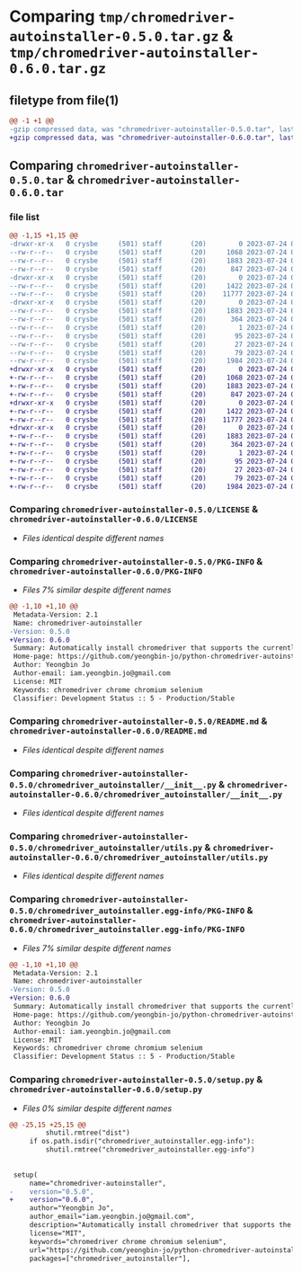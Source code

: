 # Comparing `tmp/chromedriver-autoinstaller-0.5.0.tar.gz` & `tmp/chromedriver-autoinstaller-0.6.0.tar.gz`

## filetype from file(1)

```diff
@@ -1 +1 @@
-gzip compressed data, was "chromedriver-autoinstaller-0.5.0.tar", last modified: Mon Jul 24 04:09:58 2023, max compression
+gzip compressed data, was "chromedriver-autoinstaller-0.6.0.tar", last modified: Mon Jul 24 04:10:33 2023, max compression
```

## Comparing `chromedriver-autoinstaller-0.5.0.tar` & `chromedriver-autoinstaller-0.6.0.tar`

### file list

```diff
@@ -1,15 +1,15 @@
-drwxr-xr-x   0 crysbe     (501) staff       (20)        0 2023-07-24 04:09:58.374864 chromedriver-autoinstaller-0.5.0/
--rw-r--r--   0 crysbe     (501) staff       (20)     1068 2023-07-24 04:08:55.000000 chromedriver-autoinstaller-0.5.0/LICENSE
--rw-r--r--   0 crysbe     (501) staff       (20)     1883 2023-07-24 04:09:58.374918 chromedriver-autoinstaller-0.5.0/PKG-INFO
--rw-r--r--   0 crysbe     (501) staff       (20)      847 2023-07-24 04:08:55.000000 chromedriver-autoinstaller-0.5.0/README.md
-drwxr-xr-x   0 crysbe     (501) staff       (20)        0 2023-07-24 04:09:58.374285 chromedriver-autoinstaller-0.5.0/chromedriver_autoinstaller/
--rw-r--r--   0 crysbe     (501) staff       (20)     1422 2023-07-24 04:08:55.000000 chromedriver-autoinstaller-0.5.0/chromedriver_autoinstaller/__init__.py
--rw-r--r--   0 crysbe     (501) staff       (20)    11777 2023-07-24 04:08:55.000000 chromedriver-autoinstaller-0.5.0/chromedriver_autoinstaller/utils.py
-drwxr-xr-x   0 crysbe     (501) staff       (20)        0 2023-07-24 04:09:58.374776 chromedriver-autoinstaller-0.5.0/chromedriver_autoinstaller.egg-info/
--rw-r--r--   0 crysbe     (501) staff       (20)     1883 2023-07-24 04:09:58.000000 chromedriver-autoinstaller-0.5.0/chromedriver_autoinstaller.egg-info/PKG-INFO
--rw-r--r--   0 crysbe     (501) staff       (20)      364 2023-07-24 04:09:58.000000 chromedriver-autoinstaller-0.5.0/chromedriver_autoinstaller.egg-info/SOURCES.txt
--rw-r--r--   0 crysbe     (501) staff       (20)        1 2023-07-24 04:09:58.000000 chromedriver-autoinstaller-0.5.0/chromedriver_autoinstaller.egg-info/dependency_links.txt
--rw-r--r--   0 crysbe     (501) staff       (20)       95 2023-07-24 04:09:58.000000 chromedriver-autoinstaller-0.5.0/chromedriver_autoinstaller.egg-info/entry_points.txt
--rw-r--r--   0 crysbe     (501) staff       (20)       27 2023-07-24 04:09:58.000000 chromedriver-autoinstaller-0.5.0/chromedriver_autoinstaller.egg-info/top_level.txt
--rw-r--r--   0 crysbe     (501) staff       (20)       79 2023-07-24 04:09:58.375074 chromedriver-autoinstaller-0.5.0/setup.cfg
--rw-r--r--   0 crysbe     (501) staff       (20)     1984 2023-07-24 04:08:55.000000 chromedriver-autoinstaller-0.5.0/setup.py
+drwxr-xr-x   0 crysbe     (501) staff       (20)        0 2023-07-24 04:10:33.092650 chromedriver-autoinstaller-0.6.0/
+-rw-r--r--   0 crysbe     (501) staff       (20)     1068 2023-07-24 04:08:55.000000 chromedriver-autoinstaller-0.6.0/LICENSE
+-rw-r--r--   0 crysbe     (501) staff       (20)     1883 2023-07-24 04:10:33.092703 chromedriver-autoinstaller-0.6.0/PKG-INFO
+-rw-r--r--   0 crysbe     (501) staff       (20)      847 2023-07-24 04:08:55.000000 chromedriver-autoinstaller-0.6.0/README.md
+drwxr-xr-x   0 crysbe     (501) staff       (20)        0 2023-07-24 04:10:33.091954 chromedriver-autoinstaller-0.6.0/chromedriver_autoinstaller/
+-rw-r--r--   0 crysbe     (501) staff       (20)     1422 2023-07-24 04:08:55.000000 chromedriver-autoinstaller-0.6.0/chromedriver_autoinstaller/__init__.py
+-rw-r--r--   0 crysbe     (501) staff       (20)    11777 2023-07-24 04:08:55.000000 chromedriver-autoinstaller-0.6.0/chromedriver_autoinstaller/utils.py
+drwxr-xr-x   0 crysbe     (501) staff       (20)        0 2023-07-24 04:10:33.092548 chromedriver-autoinstaller-0.6.0/chromedriver_autoinstaller.egg-info/
+-rw-r--r--   0 crysbe     (501) staff       (20)     1883 2023-07-24 04:10:33.000000 chromedriver-autoinstaller-0.6.0/chromedriver_autoinstaller.egg-info/PKG-INFO
+-rw-r--r--   0 crysbe     (501) staff       (20)      364 2023-07-24 04:10:33.000000 chromedriver-autoinstaller-0.6.0/chromedriver_autoinstaller.egg-info/SOURCES.txt
+-rw-r--r--   0 crysbe     (501) staff       (20)        1 2023-07-24 04:10:33.000000 chromedriver-autoinstaller-0.6.0/chromedriver_autoinstaller.egg-info/dependency_links.txt
+-rw-r--r--   0 crysbe     (501) staff       (20)       95 2023-07-24 04:10:33.000000 chromedriver-autoinstaller-0.6.0/chromedriver_autoinstaller.egg-info/entry_points.txt
+-rw-r--r--   0 crysbe     (501) staff       (20)       27 2023-07-24 04:10:33.000000 chromedriver-autoinstaller-0.6.0/chromedriver_autoinstaller.egg-info/top_level.txt
+-rw-r--r--   0 crysbe     (501) staff       (20)       79 2023-07-24 04:10:33.092883 chromedriver-autoinstaller-0.6.0/setup.cfg
+-rw-r--r--   0 crysbe     (501) staff       (20)     1984 2023-07-24 04:10:27.000000 chromedriver-autoinstaller-0.6.0/setup.py
```

### Comparing `chromedriver-autoinstaller-0.5.0/LICENSE` & `chromedriver-autoinstaller-0.6.0/LICENSE`

 * *Files identical despite different names*

### Comparing `chromedriver-autoinstaller-0.5.0/PKG-INFO` & `chromedriver-autoinstaller-0.6.0/PKG-INFO`

 * *Files 7% similar despite different names*

```diff
@@ -1,10 +1,10 @@
 Metadata-Version: 2.1
 Name: chromedriver-autoinstaller
-Version: 0.5.0
+Version: 0.6.0
 Summary: Automatically install chromedriver that supports the currently installed version of chrome.
 Home-page: https://github.com/yeongbin-jo/python-chromedriver-autoinstaller
 Author: Yeongbin Jo
 Author-email: iam.yeongbin.jo@gmail.com
 License: MIT
 Keywords: chromedriver chrome chromium selenium
 Classifier: Development Status :: 5 - Production/Stable
```

### Comparing `chromedriver-autoinstaller-0.5.0/README.md` & `chromedriver-autoinstaller-0.6.0/README.md`

 * *Files identical despite different names*

### Comparing `chromedriver-autoinstaller-0.5.0/chromedriver_autoinstaller/__init__.py` & `chromedriver-autoinstaller-0.6.0/chromedriver_autoinstaller/__init__.py`

 * *Files identical despite different names*

### Comparing `chromedriver-autoinstaller-0.5.0/chromedriver_autoinstaller/utils.py` & `chromedriver-autoinstaller-0.6.0/chromedriver_autoinstaller/utils.py`

 * *Files identical despite different names*

### Comparing `chromedriver-autoinstaller-0.5.0/chromedriver_autoinstaller.egg-info/PKG-INFO` & `chromedriver-autoinstaller-0.6.0/chromedriver_autoinstaller.egg-info/PKG-INFO`

 * *Files 7% similar despite different names*

```diff
@@ -1,10 +1,10 @@
 Metadata-Version: 2.1
 Name: chromedriver-autoinstaller
-Version: 0.5.0
+Version: 0.6.0
 Summary: Automatically install chromedriver that supports the currently installed version of chrome.
 Home-page: https://github.com/yeongbin-jo/python-chromedriver-autoinstaller
 Author: Yeongbin Jo
 Author-email: iam.yeongbin.jo@gmail.com
 License: MIT
 Keywords: chromedriver chrome chromium selenium
 Classifier: Development Status :: 5 - Production/Stable
```

### Comparing `chromedriver-autoinstaller-0.5.0/setup.py` & `chromedriver-autoinstaller-0.6.0/setup.py`

 * *Files 0% similar despite different names*

```diff
@@ -25,15 +25,15 @@
         shutil.rmtree("dist")
     if os.path.isdir("chromedriver_autoinstaller.egg-info"):
         shutil.rmtree("chromedriver_autoinstaller.egg-info")
 
 
 setup(
     name="chromedriver-autoinstaller",
-    version="0.5.0",
+    version="0.6.0",
     author="Yeongbin Jo",
     author_email="iam.yeongbin.jo@gmail.com",
     description="Automatically install chromedriver that supports the currently installed version of chrome.",
     license="MIT",
     keywords="chromedriver chrome chromium selenium",
     url="https://github.com/yeongbin-jo/python-chromedriver-autoinstaller",
     packages=["chromedriver_autoinstaller"],
```

